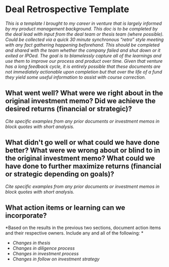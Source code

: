# Deal Retrospective Template
*This is a template I brought to my career in venture that is largely informed by my product management background. This doc is to be completed by the deal lead with input from the deal team or thesis team (where possible). Could be collected via a quick 30 minute synchronous “retro” style meeting with any fact gathering happening beforehand. This should be completed and shared with the team whether the company failed and shut down or it exited or IPOed. The goal is to blamelessly capture all of the learnings and use them to improve our process and product over time. Given that venture has a long feedback cycle, it is entirely possible that these documents are not immediately actionable upon completion but that over the life of a fund they yield some useful information to assist with course correction.*

## What went well? What were we right about in the original investment memo? Did we achieve the desired returns (financial or strategic)?
*Cite specific examples from any prior documents or investment memos in block quotes with short analysis.*

## What didn't go well or what could we have done better? What were we wrong about or blind to in the original investment memo? What could we have done to further maximize returns (financial or strategic depending on goals)?
*Cite specific examples from any prior documents or investment memos in block quotes with short analysis.*

## What action items or learning can we incorporate?
*Based on the results in the previous two sections, document action items and their respective owners. Include any and all of the following: *
- *Changes in thesis*
- *Changes in diligence process*
- *Changes in investment process*
- *Changes in follow on investment strategy*
